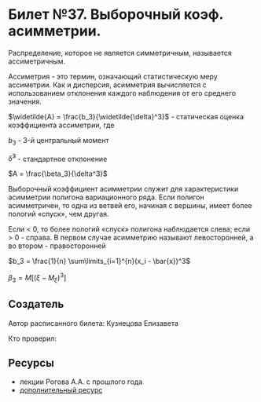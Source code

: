 # Билет №37. Выборочный коэф. асимметрии.

Распределение, которое не является симметричным, называется ассиметричным.

Ассиметрия - это термин, означающий статистическую меру ассиметрии. Как и дисперсия, асимметрия вычисляется с использованием отклонения каждого наблюдения от его среднего значения.

$\widetilde{A} = \frac{b_3}{\widetilde{\delta}^3}$ - статическая оценка коэффициента ассиметрии, где

$b_3$ - 3-й центральный момент

$\widetilde{\delta}^3$ - стандартное отклонение

$A = \frac{\beta_3}{\delta^3}$

Выборочный коэффициент асимметрии служит для характеристики асимметрии полигона вариационного ряда. Если полигон асимметричен, то одна из ветвей его, начиная с вершины,  имеет более пологий «спуск», чем другая.

Если < 0, то более пологий «спуск» полигона наблюдается слева; если > 0 - справа. В первом случае асимметрию называют левосторонней, а во втором - правосторонней

$b_3 = \frac{1}{n} \sum\limits_{i=1}^{n}(x_i - \bar{x})^3$

$\beta_3 = M[(\xi - M_\xi)^3]$

## Создатель

Автор расписанного билета: Кузнецова Елизавета

Кто проверил:


## Ресурсы
- лекции Рогова А.А. с прошлого года
- [дополнительный ресурс](https://fin-accounting.ru/cfa/l1/quantitative/cfa-symmetry-skewness-in-return-distributions)
